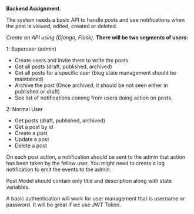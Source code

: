 
**Backend Assignment**. 

The system needs a basic API to handle posts and see notifications when the post is viewed, edited, created or deleted.

*Create an API using (Django, Flask).*
**There will be two segments of users:**

1: Superuser (admin)

 - Create users and invite them to write the posts 
 - Get all posts (draft,
   published, archived) 
  - Get all posts for a specific user (blog state
   management should be maintained) 
   - Archive the post (Once archived, it
   should be not seen either in published or draft) 
   - See list of
   notifications coming from users doing action on posts.

2: Normal User

 - Get posts (draft, published, archived) 
 - Get a post by id 
 - Create a post
 - Update a post 
 - Delete a post

On each post action, a notification should be sent to the admin that action has been taken by the fellow user. You might need to create a log notification to emit the events to the admin.

Post Model should contain only title and description along with state variables.

A basic authentication will work for user management that is username or password. It will be great if we use JWT Token.


